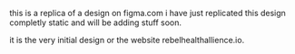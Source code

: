 this is a replica of a design on figma.com
i have just replicated this design completly static and will be adding stuff soon.

it is the very initial design or the website rebelhealthallience.io.
